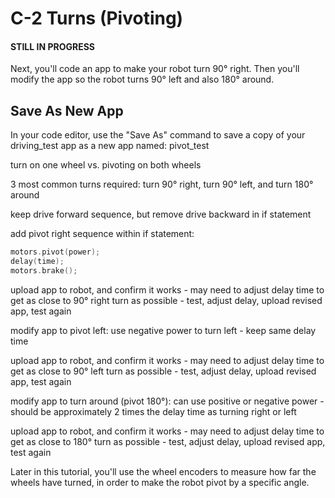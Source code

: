 # C-2 Turns \(Pivoting\)

#### **STILL IN PROGRESS**

Next, you'll code an app to make your robot turn 90° right. Then you'll modify the app so the robot turns 90° left and also 180° around.

## Save As New App

In your code editor, use the "Save As" command to save a copy of your driving\_test app as a new app named:  pivot\_test



turn on one wheel vs. pivoting on both wheels

3 most common turns required:  turn 90° right, turn 90° left, and turn 180° around

keep drive forward sequence, but remove drive backward in if statement

add pivot right sequence within if statement:

```cpp
motors.pivot(power);
delay(time);
motors.brake();
```

upload app to robot, and confirm it works - may need to adjust delay time to get as close to 90° right turn as possible - test, adjust delay, upload revised app, test again

modify app to pivot left:  use negative power to turn left - keep same delay time

upload app to robot, and confirm it works - may need to adjust delay time to get as close to 90° left turn as possible - test, adjust delay, upload revised app, test again

modify app to turn around \(pivot 180°\):  can use positive or negative power - should be approximately 2 times the delay time as turning right or left

upload app to robot, and confirm it works - may need to adjust delay time to get as close to 180° turn as possible - test, adjust delay, upload revised app, test again

Later in this tutorial, you'll use the wheel encoders to measure how far the wheels have turned, in order to make the robot pivot by a specific angle.

